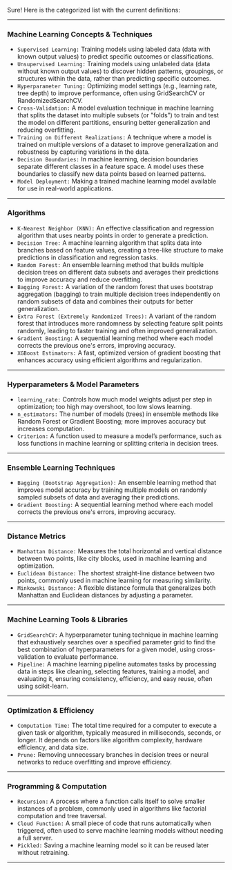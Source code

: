 Sure! Here is the categorized list with the current definitions:

---

### **Machine Learning Concepts & Techniques**
- ```Supervised Learning:``` Training models using labeled data (data with known output values) to predict specific outcomes or classifications.  
- ```Unsupervised Learning:``` Training models using unlabeled data (data without known output values) to discover hidden patterns, groupings, or structures within the data, rather than predicting specific outcomes.  
- ```Hyperparameter Tuning:``` Optimizing model settings (e.g., learning rate, tree depth) to improve performance, often using GridSearchCV or RandomizedSearchCV.  
- ```Cross-Validation:``` A model evaluation technique in machine learning that splits the dataset into multiple subsets (or "folds") to train and test the model on different partitions, ensuring better generalization and reducing overfitting.  
- ```Training on Different Realizations:``` A technique where a model is trained on multiple versions of a dataset to improve generalization and robustness by capturing variations in the data.  
- ```Decision Boundaries:``` In machine learning, decision boundaries separate different classes in a feature space. A model uses these boundaries to classify new data points based on learned patterns.  
- ```Model Deployment:``` Making a trained machine learning model available for use in real-world applications.  

---

### **Algorithms**
- ```K-Nearest Neighbor (KNN):``` An effective classification and regression algorithm that uses nearby points in order to generate a prediction.  
- ```Decision Tree:``` A machine learning algorithm that splits data into branches based on feature values, creating a tree-like structure to make predictions in classification and regression tasks.  
- ```Random Forest:``` An ensemble learning method that builds multiple decision trees on different data subsets and averages their predictions to improve accuracy and reduce overfitting.  
- ```Bagging Forest:``` A variation of the random forest that uses bootstrap aggregation (bagging) to train multiple decision trees independently on random subsets of data and combines their outputs for better generalization.  
- ```Extra Forest (Extremely Randomized Trees):``` A variant of the random forest that introduces more randomness by selecting feature split points randomly, leading to faster training and often improved generalization.  
- ```Gradient Boosting:``` A sequential learning method where each model corrects the previous one's errors, improving accuracy.  
- ```XGBoost Estimators:``` A fast, optimized version of gradient boosting that enhances accuracy using efficient algorithms and regularization.  

---

### **Hyperparameters & Model Parameters**
- ```learning_rate:``` Controls how much model weights adjust per step in optimization; too high may overshoot, too low slows learning.  
- ```n_estimators:``` The number of models (trees) in ensemble methods like Random Forest or Gradient Boosting; more improves accuracy but increases computation.  
- ```Criterion:``` A function used to measure a model’s performance, such as loss functions in machine learning or splitting criteria in decision trees.  

---

### **Ensemble Learning Techniques**
- ```Bagging (Bootstrap Aggregation):``` An ensemble learning method that improves model accuracy by training multiple models on randomly sampled subsets of data and averaging their predictions.  
- ```Gradient Boosting:``` A sequential learning method where each model corrects the previous one's errors, improving accuracy.  

---

### **Distance Metrics**
- ```Manhattan Distance:``` Measures the total horizontal and vertical distance between two points, like city blocks, used in machine learning and optimization.  
- ```Euclidean Distance:``` The shortest straight-line distance between two points, commonly used in machine learning for measuring similarity.  
- ```Minkowski Distance:``` A flexible distance formula that generalizes both Manhattan and Euclidean distances by adjusting a parameter.  

---

### **Machine Learning Tools & Libraries**
- ```GridSearchCV:``` A hyperparameter tuning technique in machine learning that exhaustively searches over a specified parameter grid to find the best combination of hyperparameters for a given model, using cross-validation to evaluate performance.  
- ```Pipeline:``` A machine learning pipeline automates tasks by processing data in steps like cleaning, selecting features, training a model, and evaluating it, ensuring consistency, efficiency, and easy reuse, often using scikit-learn.  

---

### **Optimization & Efficiency**
- ```Computation Time:``` The total time required for a computer to execute a given task or algorithm, typically measured in milliseconds, seconds, or longer. It depends on factors like algorithm complexity, hardware efficiency, and data size.  
- ```Prune:``` Removing unnecessary branches in decision trees or neural networks to reduce overfitting and improve efficiency.  

---

### **Programming & Computation**
- ```Recursion:``` A process where a function calls itself to solve smaller instances of a problem, commonly used in algorithms like factorial computation and tree traversal.  
- ```Cloud Function:``` A small piece of code that runs automatically when triggered, often used to serve machine learning models without needing a full server.  
- ```Pickled:``` Saving a machine learning model so it can be reused later without retraining.  

---

